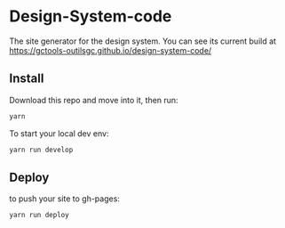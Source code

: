 # Design-System-code

The site generator for the design system. You can see its current build at <a href="https://gctools-outilsgc.github.io/design-system-code/"> https://gctools-outilsgc.github.io/design-system-code/ </a>

## Install

Download this repo and move into it, then run:
```sh
yarn
```

To start your local dev env:
```sh
yarn run develop
```
## Deploy

to push your site to gh-pages:
```sh
yarn run deploy
```
